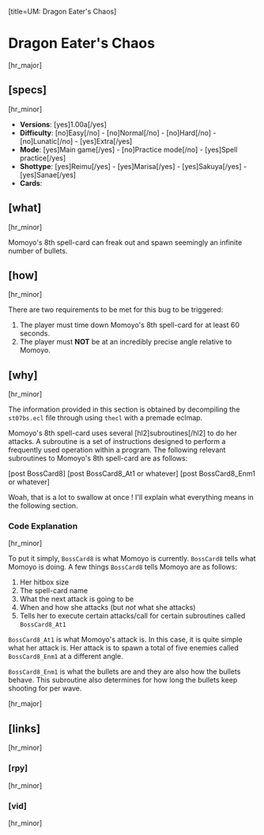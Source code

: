 [title=UM: Dragon Eater's Chaos]
# Dragon Eater's Chaos

[hr_major]
## [specs]
[hr_minor]

* **Versions**: [yes]1.00a[/yes]
* **Difficulty**: [no]Easy[/no] - [no]Normal[/no] - [no]Hard[/no] - [no]Lunatic[/no] - [yes]Extra[/yes]
* **Mode**: [yes]Main game[/yes] - [no]Practice mode[/no] - [yes]Spell practice[/yes]
* **Shottype**: [yes]Reimu[/yes] - [yes]Marisa[/yes] - [yes]Sakuya[/yes] - [yes]Sanae[/yes]
* **Cards**:  

## [what]
[hr_minor]

Momoyo's 8th spell-card can freak out and spawn seemingly an infinite number of bullets.

## [how]
[hr_minor]

There are two requirements to be met for this bug to be triggered:
1. The player must time down Momoyo's 8th spell-card for at least 60 seconds.
2. The player must **NOT** be at an incredibly precise angle relative to Momoyo.

## [why]
[hr_minor]

The information provided in this section is obtained by decompiling the ``st07bs.ecl`` file through using ``thecl`` with a premade eclmap.

Momoyo's 8th spell-card uses several [hl2]subroutines[/hl2] to do her attacks. A subroutine is a set of instructions designed to perform a frequently used operation within a program. The following relevant subroutines to Momoyo's 8th spell-card are as follows:

[post BossCard8]
[post BossCard8_At1 or whatever]
[post BossCard8_Enm1 or whatever]

Woah, that is a lot to swallow at once !
I'll explain what everything means in the following section.

### Code Explanation
[hr_minor]

To put it simply, ``BossCard8`` is what Momoyo is currently. ``BossCard8`` tells what Momoyo is doing. A few things ``BossCard8`` tells Momoyo are as follows:
1. Her hitbox size
2. The spell-card name
3. What the next attack is going to be
4. When and how she attacks (but *not* what she attacks)
5. Tells her to execute certain attacks/call for certain subroutines called ``BossCard8_At1`` 

``BossCard8_At1`` is what Momoyo's attack is. In this case, it is quite simple what her attack is. Her attack is to spawn a total of five enemies called ``BossCard8_Enm1`` at a different angle. 

``BossCard8_Enm1`` is what the bullets are and they are also how the bullets behave. This subroutine also determines for how long the bullets keep shooting for per wave. 


[hr_major]
## [links]
[hr_minor]
### [rpy]
[hr_minor]
### [vid]
[hr_minor]
